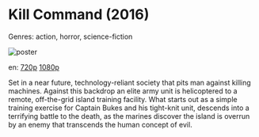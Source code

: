 # Kill Command (2016)

Genres: action, horror, science-fiction

![poster](http://image.tmdb.org/t/p/w500/nl9e5LIYMOYskBV48AcvEc8FUZi.jpg)

en:
  [720p](magnet:?xt=urn:btih:238E0828B215A91E4DD35C6F33B4E5833738F0F9&tr=udp://glotorrents.pw:6969/announce&tr=udp://tracker.opentrackr.org:1337/announce&tr=udp://torrent.gresille.org:80/announce&tr=udp://tracker.openbittorrent.com:80&tr=udp://tracker.coppersurfer.tk:6969&tr=udp://tracker.leechers-paradise.org:6969&tr=udp://p4p.arenabg.ch:1337&tr=udp://tracker.internetwarriors.net:1337)
  [1080p](magnet:?xt=urn:btih:A026F7248B00E438401D1A1C03967EDD18123F06&tr=udp://glotorrents.pw:6969/announce&tr=udp://tracker.opentrackr.org:1337/announce&tr=udp://torrent.gresille.org:80/announce&tr=udp://tracker.openbittorrent.com:80&tr=udp://tracker.coppersurfer.tk:6969&tr=udp://tracker.leechers-paradise.org:6969&tr=udp://p4p.arenabg.ch:1337&tr=udp://tracker.internetwarriors.net:1337)
  


Set in a near future, technology-reliant society that pits man against killing machines. Against this backdrop an elite army unit is helicoptered to a remote, off-the-grid island training facility. What starts out as a simple training exercise for Captain Bukes and his tight-knit unit, descends into a terrifying battle to the death, as the marines discover the island is overrun by an enemy that transcends the human concept of evil.